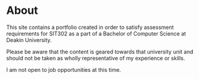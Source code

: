 # About

This site contains a portfolio created in order to satisfy assessment requirements for SIT302 as a part of a Bachelor of Computer Science at Deakin University.

Please be aware that the content is geared towards that university unit and should not be taken as wholly representative of my experience or skills.

I am not open to job opportunities at this time.
